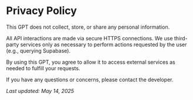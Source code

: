# Privacy Policy

This GPT does not collect, store, or share any personal information.

All API interactions are made via secure HTTPS connections. We use third-party services only as necessary to perform actions requested by the user (e.g., querying Supabase).

By using this GPT, you agree to allow it to access external services as needed to fulfill your requests.

If you have any questions or concerns, please contact the developer.

_Last updated: May 14, 2025_
